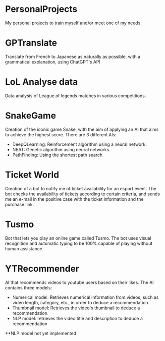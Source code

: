 # PersonalProjects
My personal projects to train myself and/or meet one of my needs

# GPTranslate
Translate from French to Japanese as naturally as possible, with a grammatical explanation, using ChatGPT's API

# LoL Analyse data
Data analysis of League of legends matches in various competitions.

# SnakeGame
Creation of the iconic game Snake, with the aim of applying an AI that aims to achieve the highest score.
There are 3 different AIs:
- DeepQLearning: Reinforcement algorithm using a neural network.
- NEAT: Genetic algorithm using neural networks.
- PathFinding: Using the shortest path search.

# Ticket World
Creation of a bot to notify me of ticket availability for an esport event. The bot checks the availability of tickets according to certain criteria, and sends me an e-mail in the positive case with the ticket information and the purchase link.

# Tusmo
Bot that lets you play an online game called Tusmo. The bot uses visual recognition and automatic typing to be 100% capable of playing without human assistance.

# YTRecommender
AI that recommends videos to youtube users based on their likes. The AI contains three models:
- Numerical model: Retrieves numerical information from videos, such as video length, category, etc., in order to deduce a recommendation.
- Thumbnail model: Retrieves the video's thumbnail to deduce a recommendation.
- NLP model: retrieves the video title and description to deduce a recommendation

**NLP model not yet implemented

